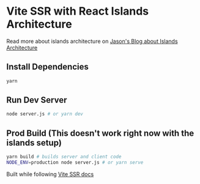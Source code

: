 # Vite SSR with React Islands Architecture

Read more about islands architecture on [Jason's Blog about Islands Architecture](https://jasonformat.com/islands-architecture/)

## Install Dependencies

```sh
yarn
```

## Run Dev Server

```sh
node server.js # or yarn dev
```

## Prod Build (This doesn't work right now with the islands setup)

```sh
yarn build # builds server and client code
NODE_ENV=production node server.js # or yarn serve
```


Built while following [Vite SSR docs](https://vitejs.dev/guide/ssr.html)
